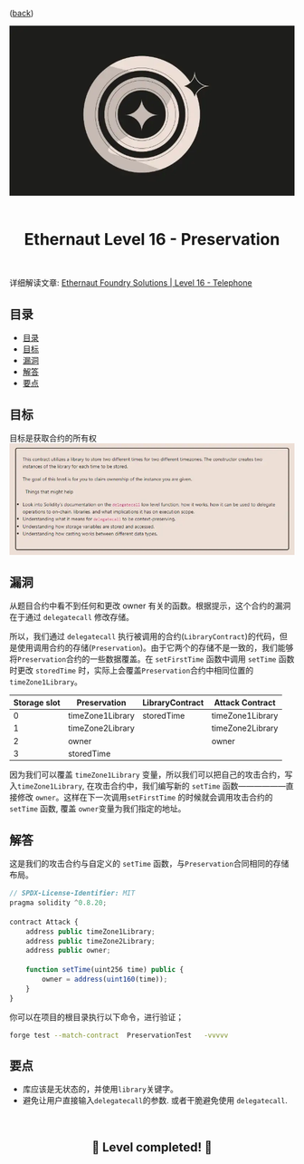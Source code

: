 <div align="center">
<p align="left">(<a href="https://github.com/XuHugo/Ethernaut-Foundry-Solutions/tree/main/solutions">back</a>)</p>

<img src="../imgs/levels/16-preservation.webp" width="600px"/>
<br><br>
<h1><strong>Ethernaut Level 16 - Preservation</strong></h1>

</div>
<br>

详细解读文章: [Ethernaut Foundry Solutions | Level 16 - Telephone](https://blog.csdn.net/xq723310/)

## 目录

- [目录](#目录)
- [目标](#目标)
- [漏洞](#漏洞)
- [解答](#解答)
- [要点](#要点)

## 目标

目标是获取合约的所有权
<img src="../imgs/requirements/16-preservation-requirements.webp" width="800px"/>

## 漏洞

从题目合约中看不到任何和更改 owner 有关的函数。根据提示，这个合约的漏洞在于通过 `delegatecall` 修改存储。

所以，我们通过 `delegatecall` 执行被调用的合约(`LibraryContract`)的代码，但是使用调用合约的存储(`Preservation`)。由于它两个的存储不是一致的，我们能够将`Preservation`合约的一些数据覆盖。在 `setFirstTime` 函数中调用 `setTime` 函数时更改 `storedTime` 时，实际上会覆盖`Preservation`合约中相同位置的 `timeZone1Library`。

| Storage slot | Preservation     | LibraryContract | Attack Contract |
| ------------ | ---------------- | --------------- | ------------------ |
| 0            | timeZone1Library | storedTime      | timeZone1Library   |
| 1            | timeZone2Library |                 | timeZone2Library   |
| 2            | owner            |                 | owner              |
| 3            | storedTime       |                 |                    |

因为我们可以覆盖 `timeZone1Library` 变量，所以我们可以把自己的攻击合约，写入`timeZone1Library`, 在攻击合约中，我们编写新的 `setTime` 函数——————直接修改 `owner`。这样在下一次调用`setFirstTime` 的时候就会调用攻击合约的 `setTime` 函数, 覆盖 `owner`变量为我们指定的地址。


## 解答

这是我们的攻击合约与自定义的 `setTime` 函数，与`Preservation`合同相同的存储布局。

```javascript
// SPDX-License-Identifier: MIT
pragma solidity ^0.8.20;

contract Attack {
    address public timeZone1Library;
    address public timeZone2Library;
    address public owner;

    function setTime(uint256 time) public {
        owner = address(uint160(time));
    }
}
```

你可以在项目的根目录执行以下命令，进行验证；

```bash
forge test --match-contract  PreservationTest   -vvvvv
```

## 要点

- 库应该是无状态的，并使用`library`关键字。
- 避免让用户直接输入`delegatecall`的参数. 或者干脆避免使用 `delegatecall`.

<div align="center">
<br>
<h2>🎉 Level completed! 🎉</h2>
</div>
